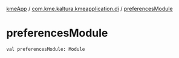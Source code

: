 [kmeApp](../index.md) / [com.kme.kaltura.kmeapplication.di](index.md) / [preferencesModule](./preferences-module.md)

# preferencesModule

`val preferencesModule: Module`